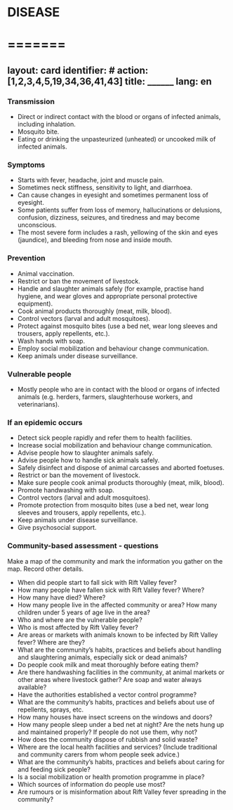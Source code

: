 
# DISEASE #
# ======= #
layout: card
identifier: #
action: [1,2,3,4,5,19,34,36,41,43]
title: ______
lang: en
---

### Transmission

- Direct or indirect contact with the blood or organs of infected animals, including inhalation. 
- Mosquito bite. 
- Eating or drinking the unpasteurized (unheated) or uncooked milk of infected animals.

### Symptoms

- Starts with fever, headache, joint and muscle pain. 
- Sometimes neck stiffness, sensitivity to light, and diarrhoea. 
- Can cause changes in eyesight and sometimes permanent loss of eyesight. 
- Some patients suffer from loss of memory, hallucinations or delusions, confusion, dizziness, seizures, and tiredness and may become unconscious. 
- The most severe form includes a rash, yellowing of the skin and eyes (jaundice), and bleeding from nose and inside mouth.

### Prevention

- Animal vaccination.
- Restrict or ban the movement of livestock.
- Handle and slaughter animals safely (for example, practise hand hygiene, and wear gloves and appropriate personal protective equipment).
- Cook animal products thoroughly (meat, milk, blood).
- Control vectors (larval and adult mosquitoes). 
- Protect against mosquito bites (use a bed net, wear long sleeves and trousers, apply repellents, etc.).
- Wash hands with soap.
- Employ social mobilization and behaviour change communication. 
- Keep animals under disease surveillance.

### Vulnerable people

- Mostly people who are in  contact with the blood or organs of infected animals (e.g. herders, farmers, slaughterhouse workers, and veterinarians).

### If an epidemic occurs

- Detect sick people rapidly and refer them to health facilities. 
- Increase social mobilization and behaviour change communication. 
- Advise people how to slaughter animals safely.
- Advise people how to handle sick animals safely. 
- Safely disinfect and dispose of animal carcasses and aborted foetuses.
- Restrict or ban the movement of livestock.
- Make sure people cook animal products thoroughly (meat, milk, blood).
- Promote handwashing with soap.
- Control vectors (larval and adult mosquitoes). 
- Promote protection from mosquito bites (use a bed net, wear long sleeves and trousers, apply repellents, etc.). 
- Keep animals under disease surveillance. 
- Give psychosocial support. 

### Community-based assessment - questions

Make a map of the community and mark the information you gather on the map. Record other details.
- When did people start to fall sick with Rift Valley fever? 
- How many people have fallen sick with Rift Valley fever? Where? 
- How many have died? Where? 
- How many people live in the affected community or area? How many children under 5 years of age live in the area? 
- Who and where are the vulnerable people? 
- Who is most affected by Rift Valley fever?
- Are areas or markets with animals known to be infected by Rift Valley fever? Where are they? 
- What are the community’s habits, practices and beliefs about handling and slaughtering animals, especially sick or dead animals? 
- Do people cook milk and meat thoroughly before eating them? 
- Are there handwashing facilities in the community, at animal markets or other areas where livestock gather? Are soap and water always available? 
- Have the authorities established a vector control programme? 
- What are the community’s habits, practices and beliefs about use of repellents, sprays, etc. 
- How many houses have insect screens on the windows and doors? 
- How many people sleep under a bed net at night? Are the nets hung up and maintained properly? If people do not use them, why not? 
- How does the community dispose of rubbish and solid waste? 
- Where are the local health facilities and services? (Include traditional and community carers from whom people seek advice.) 
- What are the community’s habits, practices and beliefs about caring for and feeding sick people? 
- Is a social mobilization or health promotion programme in place? 
- Which sources of information do people use most? 
- Are rumours or is misinformation about Rift Valley fever spreading in the community? 
